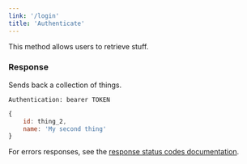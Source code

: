 ```yaml
---
link: '/login'
title: 'Authenticate'
---
```


This method allows users to retrieve stuff.

### Response

Sends back a collection of things.

```Authentication: bearer TOKEN```
```javascript
{
    id: thing_2,
    name: 'My second thing'
}
```

For errors responses, see the [response status codes documentation](#/response-status-codes).
